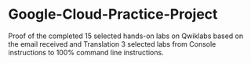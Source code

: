 # Google-Cloud-Practice-Project
Proof of the completed 15 selected hands-on labs on Qwiklabs based on the email received  and Translation 3 selected labs from Console instructions to 100% command line instructions.
